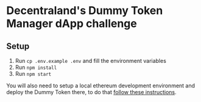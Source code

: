 # Decentraland's Dummy Token Manager dApp challenge

## Setup

1. Run `cp .env.example .env` and fill the environment variables
2. Run `npm install`
3. Run `npm start`

You will also need to setup a local ethereum development environment and deploy the Dummy Token there, to do that [follow these instructions](https://github.com/decentraland/dummy-token#setup).
